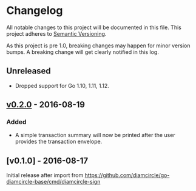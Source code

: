 # Changelog

All notable changes to this project will be documented in this
file.  This project adheres to [Semantic Versioning](http://semver.org/).

As this project is pre 1.0, breaking changes may happen for minor version
bumps.  A breaking change will get clearly notified in this log.

## Unreleased

- Dropped support for Go 1.10, 1.11, 1.12.

## [v0.2.0] - 2016-08-19

### Added

- A simple transaction summary will now be printed after the user provides the transaction envelope.

## [v0.1.0] - 2016-08-17

Initial release after import from https://github.com/diamcircle/go-diamcircle-base/cmd/diamcircle-sign

[Unreleased]: https://github.com/diamcircle/go/compare/diamcircle-sign-v0.2.0...master
[v0.2.0]: https://github.com/diamcircle/go/compare/diamcircle-sign-v0.1.0...v0.2.0
